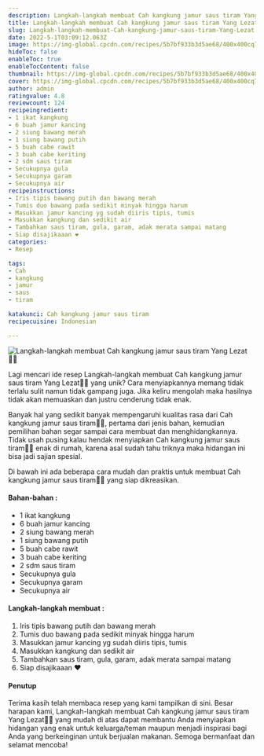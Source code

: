```yaml
---
description: Langkah-langkah membuat Cah kangkung jamur saus tiram Yang Lezat"
title: Langkah-langkah membuat Cah kangkung jamur saus tiram Yang Lezat
slug: Langkah-langkah-membuat-Cah-kangkung-jamur-saus-tiram-Yang-Lezat
date: 2022-5-1T03:09:12.063Z
image: https://img-global.cpcdn.com/recipes/5b7bf933b3d5ae68/400x400cq70/photo.jpg
hideToc: false
enableToc: true
enableTocContent: false
thumbnail: https://img-global.cpcdn.com/recipes/5b7bf933b3d5ae68/400x400cq70/photo.jpg
cover: https://img-global.cpcdn.com/recipes/5b7bf933b3d5ae68/400x400cq70/photo.jpg
author: admin
ratingvalue: 4.8
reviewcount: 124
recipeingredient:
- 1 ikat kangkung
- 6 buah jamur kancing
- 2 siung bawang merah
- 1 siung bawang putih
- 5 buah cabe rawit
- 3 buah cabe keriting
- 2 sdm saus tiram
- Secukupnya gula
- Secukupnya garam
- Secukupnya air
recipeinstructions:
- Iris tipis bawang putih dan bawang merah
- Tumis duo bawang pada sedikit minyak hingga harum
- Masukkan jamur kancing yg sudah diiris tipis, tumis
- Masukkan kangkung dan sedikit air
- Tambahkan saus tiram, gula, garam, adak merata sampai matang
- Siap disajikaaan ❤️
categories:
- Resep

tags:
- Cah
- kangkung
- jamur
- saus
- tiram

katakunci: Cah kangkung jamur saus tiram
recipecuisine: Indonesian

---
```


![Langkah-langkah membuat Cah kangkung jamur saus tiram Yang Lezat👩‍🍳](https://img-global.cpcdn.com/recipes/5b7bf933b3d5ae68/400x400cq70/photo.jpg)

Lagi mencari ide resep Langkah-langkah membuat Cah kangkung jamur saus tiram Yang Lezat👩‍🍳 yang unik? Cara menyiapkannya memang tidak terlalu sulit namun tidak gampang juga. Jika keliru mengolah maka hasilnya tidak akan memuaskan dan justru cenderung tidak enak.

Banyak hal yang sedikit banyak mempengaruhi kualitas rasa dari Cah kangkung jamur saus tiram👩‍🍳, pertama dari jenis bahan, kemudian pemilihan bahan segar sampai cara membuat dan menghidangkannya. Tidak usah pusing kalau hendak menyiapkan Cah kangkung jamur saus tiram👩‍🍳 enak di rumah, karena asal sudah tahu triknya maka hidangan ini bisa jadi sajian spesial.

Di bawah ini ada beberapa cara mudah dan praktis untuk membuat Cah kangkung jamur saus tiram👩‍🍳 yang siap dikreasikan.

<!--inarticleads1-->

#### Bahan-bahan :

- 1 ikat kangkung
- 6 buah jamur kancing
- 2 siung bawang merah
- 1 siung bawang putih
- 5 buah cabe rawit
- 3 buah cabe keriting
- 2 sdm saus tiram
- Secukupnya gula
- Secukupnya garam
- Secukupnya air

<!--inarticleads2-->

#### Langkah-langkah membuat :

1. Iris tipis bawang putih dan bawang merah
1. Tumis duo bawang pada sedikit minyak hingga harum
1. Masukkan jamur kancing yg sudah diiris tipis, tumis
1. Masukkan kangkung dan sedikit air
1. Tambahkan saus tiram, gula, garam, adak merata sampai matang
1. Siap disajikaaan ❤️

#### Penutup

Terima kasih telah membaca resep yang kami tampilkan di sini. Besar harapan kami, Langkah-langkah membuat Cah kangkung jamur saus tiram Yang Lezat👩‍🍳 yang mudah di atas dapat membantu Anda menyiapkan hidangan yang enak untuk keluarga/teman maupun menjadi inspirasi bagi Anda yang berkeinginan untuk berjualan makanan. Semoga bermanfaat dan selamat mencoba!